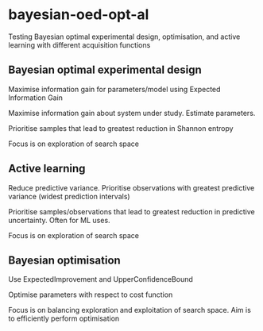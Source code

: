 # bayesian-oed-opt-al

Testing Bayesian optimal experimental design, optimisation, and active learning with different acquisition functions

## Bayesian optimal experimental design

Maximise information gain for parameters/model using Expected Information Gain

Maximise information gain about system under study. Estimate parameters.

Prioritise samples that lead to greatest reduction in Shannon entropy 

Focus is on exploration of search space

## Active learning

Reduce predictive variance. Prioritise observations with greatest predictive variance (widest prediction intervals)

Prioritise samples/observations that lead to greatest reduction in predictive uncertainty. Often for ML uses.

Focus is on exploration of search space

## Bayesian optimisation

Use ExpectedImprovement and UpperConfidenceBound

Optimise parameters with respect to cost function

Focus is on balancing exploration and exploitation of search space. Aim is to efficiently perform optimisation 


